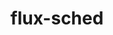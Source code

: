 ---
title: "flux-sched"
layout: cache
categories: [package, develop-2023-12-10]
meta: {"versions": ["0.30.0"], "compilers": ["gcc@=11.4.0", "gcc@=7.3.1", "gcc@=9.4.0", "oneapi@=2023.2.0"], "oss": ["amzn2", "ubuntu20.04"], "platforms": ["linux"], "targets": ["aarch64", "neoverse_n1", "neoverse_v1", "ppc64le", "x86_64_v3"], "stacks": ["aws-isc", "aws-isc-aarch64", "e4s", "e4s-neoverse_v1", "e4s-oneapi", "e4s-power", "root"], "num_specs": 7, "num_specs_by_stack": {"aws-isc-aarch64": 2, "root": 7, "aws-isc": 1, "e4s-neoverse_v1": 1, "e4s-power": 1, "e4s": 1, "e4s-oneapi": 1}}
spec_details: [{"hash": "5qehi6yrzbf2gj5auyp6dlgg7egcoq3g", "compiler": "gcc@=7.3.1", "versions": ["0.30.0"], "os": "amzn2", "platform": "linux", "target": "aarch64", "variants": ["build_system=cmake", "build_type=Release", "~cuda", "generator=ninja", "~ipo"], "stacks": ["aws-isc-aarch64", "root"], "size": "-", "tarball": "https://binaries.spack.io/develop-2023-12-10/build_cache/linux-amzn2-aarch64/gcc-7.3.1/flux-sched-0.30.0/linux-amzn2-aarch64-gcc-7.3.1-flux-sched-0.30.0-5qehi6yrzbf2gj5auyp6dlgg7egcoq3g.spack"}, {"hash": "gcrbo65jnzjaox2fneca4fjhqy56zlpd", "compiler": "gcc@=7.3.1", "versions": ["0.30.0"], "os": "amzn2", "platform": "linux", "target": "neoverse_n1", "variants": ["build_system=cmake", "build_type=Release", "~cuda", "generator=ninja", "~ipo"], "stacks": ["aws-isc-aarch64", "root"], "size": "-", "tarball": "https://binaries.spack.io/develop-2023-12-10/build_cache/linux-amzn2-neoverse_n1/gcc-7.3.1/flux-sched-0.30.0/linux-amzn2-neoverse_n1-gcc-7.3.1-flux-sched-0.30.0-gcrbo65jnzjaox2fneca4fjhqy56zlpd.spack"}, {"hash": "dppkc5tllvpftovj2eatpuyqxhexu3aj", "compiler": "gcc@=7.3.1", "versions": ["0.30.0"], "os": "amzn2", "platform": "linux", "target": "x86_64_v3", "variants": ["build_system=cmake", "build_type=Release", "~cuda", "generator=ninja", "~ipo"], "stacks": ["root", "aws-isc"], "size": "-", "tarball": "https://binaries.spack.io/develop-2023-12-10/build_cache/linux-amzn2-x86_64_v3/gcc-7.3.1/flux-sched-0.30.0/linux-amzn2-x86_64_v3-gcc-7.3.1-flux-sched-0.30.0-dppkc5tllvpftovj2eatpuyqxhexu3aj.spack"}, {"hash": "fvb5quwnbqigjryt3dluboxeie2tofor", "compiler": "gcc@=11.4.0", "versions": ["0.30.0"], "os": "ubuntu20.04", "platform": "linux", "target": "neoverse_v1", "variants": ["build_system=cmake", "build_type=Release", "~cuda", "generator=ninja", "~ipo"], "stacks": ["e4s-neoverse_v1", "root"], "size": "-", "tarball": "https://binaries.spack.io/develop-2023-12-10/build_cache/linux-ubuntu20.04-neoverse_v1/gcc-11.4.0/flux-sched-0.30.0/linux-ubuntu20.04-neoverse_v1-gcc-11.4.0-flux-sched-0.30.0-fvb5quwnbqigjryt3dluboxeie2tofor.spack"}, {"hash": "drftizj7agbns6lig23w44xvzdlw7oq4", "compiler": "gcc@=9.4.0", "versions": ["0.30.0"], "os": "ubuntu20.04", "platform": "linux", "target": "ppc64le", "variants": ["build_system=cmake", "build_type=Release", "~cuda", "generator=ninja", "~ipo"], "stacks": ["e4s-power", "root"], "size": "-", "tarball": "https://binaries.spack.io/develop-2023-12-10/build_cache/linux-ubuntu20.04-ppc64le/gcc-9.4.0/flux-sched-0.30.0/linux-ubuntu20.04-ppc64le-gcc-9.4.0-flux-sched-0.30.0-drftizj7agbns6lig23w44xvzdlw7oq4.spack"}, {"hash": "5b46cnhgmqo27b7ruqrzvgipncuwueph", "compiler": "gcc@=11.4.0", "versions": ["0.30.0"], "os": "ubuntu20.04", "platform": "linux", "target": "x86_64_v3", "variants": ["build_system=cmake", "build_type=Release", "~cuda", "generator=ninja", "~ipo"], "stacks": ["root", "e4s"], "size": "-", "tarball": "https://binaries.spack.io/develop-2023-12-10/build_cache/linux-ubuntu20.04-x86_64_v3/gcc-11.4.0/flux-sched-0.30.0/linux-ubuntu20.04-x86_64_v3-gcc-11.4.0-flux-sched-0.30.0-5b46cnhgmqo27b7ruqrzvgipncuwueph.spack"}, {"hash": "z2x4o4fueajusbk5aai7ysnykqandhwg", "compiler": "oneapi@=2023.2.0", "versions": ["0.30.0"], "os": "ubuntu20.04", "platform": "linux", "target": "x86_64_v3", "variants": ["build_system=cmake", "build_type=Release", "~cuda", "generator=ninja", "~ipo"], "stacks": ["root", "e4s-oneapi"], "size": "-", "tarball": "https://binaries.spack.io/develop-2023-12-10/build_cache/linux-ubuntu20.04-x86_64_v3/oneapi-2023.2.0/flux-sched-0.30.0/linux-ubuntu20.04-x86_64_v3-oneapi-2023.2.0-flux-sched-0.30.0-z2x4o4fueajusbk5aai7ysnykqandhwg.spack"}]
---